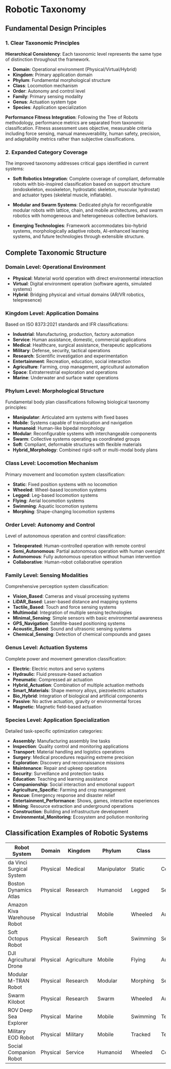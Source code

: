 # Robotic Taxonomy

## Fundamental Design Principles

### 1. Clear Taxonomic Principles

**Hierarchical Consistency**: Each taxonomic level represents the same type of distinction throughout the framework.

- **Domain**: Operational environment (Physical/Virtual/Hybrid)
- **Kingdom**: Primary application domain
- **Phylum**: Fundamental morphological structure
- **Class**: Locomotion mechanism
- **Order**: Autonomy and control level
- **Family**: Primary sensing modality
- **Genus**: Actuation system type
- **Species**: Application specialization

**Performance Fitness Integration**: Following the Tree of Robots methodology, performance metrics are separated from taxonomic classification. Fitness assessment uses objective, measurable criteria including force sensing, manual maneuverability, human safety, precision, and adaptability metrics rather than subjective classifications.

### 2. Expanded Category Coverage

The improved taxonomy addresses critical gaps identified in current systems:

- **Soft Robotics Integration**: Complete coverage of compliant, deformable robots with bio-inspired classification based on support structure (endoskeleton, exoskeleton, hydrostatic skeleton, muscular hydrostat) and actuator types (skeletal muscle, inflatable).

- **Modular and Swarm Systems**: Dedicated phyla for reconfigurable modular robots with lattice, chain, and mobile architectures, and swarm robotics with homogeneous and heterogeneous collective behaviors.

- **Emerging Technologies**: Framework accommodates bio-hybrid systems, morphologically adaptive robots, AI-enhanced learning systems, and future technologies through extensible structure.

## Complete Taxonomic Structure

### Domain Level: Operational Environment

- **Physical**: Material world operation with direct environmental interaction
- **Virtual**: Digital environment operation (software agents, simulated systems)
- **Hybrid**: Bridging physical and virtual domains (AR/VR robotics, telepresence)

### Kingdom Level: Application Domains

Based on ISO 8373:2021 standards and IFR classifications:

- **Industrial**: Manufacturing, production, factory automation
- **Service**: Human assistance, domestic, commercial applications
- **Medical**: Healthcare, surgical assistance, therapeutic applications
- **Military**: Defense, security, tactical operations
- **Research**: Scientific investigation and experimentation
- **Entertainment**: Recreation, education, social interaction
- **Agriculture**: Farming, crop management, agricultural automation
- **Space**: Extraterrestrial exploration and operations
- **Marine**: Underwater and surface water operations

### Phylum Level: Morphological Structure

Fundamental body plan classifications following biological taxonomy principles:

- **Manipulator**: Articulated arm systems with fixed bases
- **Mobile**: Systems capable of translocation and navigation
- **Humanoid**: Human-like bipedal morphology
- **Modular**: Reconfigurable systems with interchangeable components
- **Swarm**: Collective systems operating as coordinated groups
- **Soft**: Compliant, deformable structures with flexible materials
- **Hybrid_Morphology**: Combined rigid-soft or multi-modal body plans

### Class Level: Locomotion Mechanism

Primary movement and locomotion system classification:

- **Static**: Fixed position systems with no locomotion
- **Wheeled**: Wheel-based locomotion systems
- **Legged**: Leg-based locomotion systems
- **Flying**: Aerial locomotion systems
- **Swimming**: Aquatic locomotion systems
- **Morphing**: Shape-changing locomotion systems

### Order Level: Autonomy and Control

Level of autonomous operation and control classification:

- **Teleoperated**: Human-controlled operation with remote control
- **Semi_Autonomous**: Partial autonomous operation with human oversight
- **Autonomous**: Fully autonomous operation without human intervention
- **Collaborative**: Human-robot collaborative operation

### Family Level: Sensing Modalities

Comprehensive perception system classification:

- **Vision_Based**: Cameras and visual processing systems
- **LiDAR_Based**: Laser-based distance and mapping systems
- **Tactile_Based**: Touch and force sensing systems
- **Multimodal**: Integration of multiple sensing technologies
- **Minimal_Sensing**: Simple sensors with basic environmental awareness
- **GPS_Navigation**: Satellite-based positioning systems
- **Acoustic_Based**: Sound and ultrasonic sensing systems
- **Chemical_Sensing**: Detection of chemical compounds and gases

### Genus Level: Actuation Systems

Complete power and movement generation classification:

- **Electric**: Electric motors and servo systems
- **Hydraulic**: Fluid pressure-based actuation
- **Pneumatic**: Compressed air actuation
- **Hybrid_Actuation**: Combination of multiple actuation methods
- **Smart_Materials**: Shape memory alloys, piezoelectric actuators
- **Bio_Hybrid**: Integration of biological and artificial components
- **Passive**: No active actuation, gravity or environmental forces
- **Magnetic**: Magnetic field-based actuation

### Species Level: Application Specialization

Detailed task-specific optimization categories:

- **Assembly**: Manufacturing assembly line tasks
- **Inspection**: Quality control and monitoring applications
- **Transport**: Material handling and logistics operations
- **Surgery**: Medical procedures requiring extreme precision
- **Exploration**: Discovery and reconnaissance missions
- **Maintenance**: Repair and upkeep operations
- **Security**: Surveillance and protection tasks
- **Education**: Teaching and learning assistance
- **Companionship**: Social interaction and emotional support
- **Agriculture_Specific**: Farming and crop management
- **Rescue**: Emergency response and disaster relief
- **Entertainment_Performance**: Shows, games, interactive experiences
- **Mining**: Resource extraction and underground operations
- **Construction**: Building and infrastructure development
- **Environmental_Monitoring**: Ecosystem and pollution monitoring

## Classification Examples of Robotic Systems

| Robot System | Domain | Kingdom | Phylum | Class | Order | Family | Genus | Species |
|--------------|--------|---------|--------|-------|-------|--------|-------|---------|
| da Vinci Surgical System | Physical | Medical | Manipulator | Static | Collaborative | Vision_Based | Electric | Surgery |
| Boston Dynamics Atlas | Physical | Research | Humanoid | Legged | Semi_Autonomous | Multimodal | Electric | Exploration |
| Amazon Kiva Warehouse Robot | Physical | Industrial | Mobile | Wheeled | Autonomous | LiDAR_Based | Electric | Transport |
| Soft Octopus Robot | Physical | Research | Soft | Swimming | Semi_Autonomous | Tactile_Based | Pneumatic | Exploration |
| DJI Agricultural Drone | Physical | Agriculture | Mobile | Flying | Autonomous | GPS_Navigation | Electric | Agriculture_Spec |
| Modular M-TRAN Robot | Physical | Research | Modular | Morphing | Semi_Autonomous | Minimal_Sensing | Electric | Exploration |
| Swarm Kilobot | Physical | Research | Swarm | Wheeled | Autonomous | Minimal_Sensing | Electric | Exploration |
| ROV Deep Sea Explorer | Physical | Marine | Mobile | Swimming | Teleoperated | Vision_Based | Electric | Exploration |
| Military EOD Robot | Physical | Military | Mobile | Tracked | Teleoperated | Vision_Based | Electric | Maintenance |
| Social Companion Robot | Physical | Service | Humanoid | Wheeled | Collaborative | Multimodal | Electric | Companionship | 